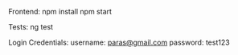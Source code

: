 Frontend:
    npm install
    npm start

Tests:
    ng test

Login Credentials:
  username: paras@gmail.com 
  password: test123
